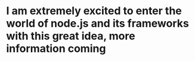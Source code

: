 # I am extremely excited to enter the world of node.js and its frameworks with this great idea, more information coming
